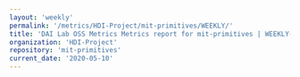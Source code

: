 ```yaml
---
layout: 'weekly'
permalink: '/metrics/HDI-Project/mit-primitives/WEEKLY/'
title: 'DAI Lab OSS Metrics Metrics report for mit-primitives | WEEKLY-REPORT-2020-05-10'
organization: 'HDI-Project'
repository: 'mit-primitives'
current_date: '2020-05-10'
---
```

